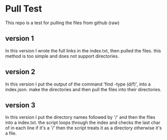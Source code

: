 # Pull Test
This repo is a test for pulling the files from github (raw)

## version 1
In this version I wrote the full links in the index.txt, then pulled the files.
this method is too simple and does not support directories.

## version 2
In this version I put the output of the command 'find -type (d/f)', into a index.json.
make the directories and then pull the files into their directories.

## version 3
In this version I put the directory names followed by '/' and then the files into a index.txt.
the script loops through the index and checks the last char of in each line if it's a '/' then the script treats it as a directory otherwise it's a file.
